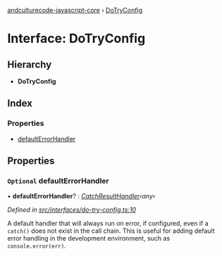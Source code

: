 [andculturecode-javascript-core](../README.md) › [DoTryConfig](dotryconfig.md)

# Interface: DoTryConfig

## Hierarchy

* **DoTryConfig**

## Index

### Properties

* [defaultErrorHandler](dotryconfig.md#optional-defaulterrorhandler)

## Properties

### `Optional` defaultErrorHandler

• **defaultErrorHandler**? : *[CatchResultHandler](../README.md#catchresulthandler)‹any›*

*Defined in [src/interfaces/do-try-config.ts:10](https://github.com/AndcultureCode/AndcultureCode.JavaScript.Core/blob/0fc84c2/src/interfaces/do-try-config.ts#L10)*

A default handler that will always run on error, if configured,
even if a `catch()` does not exist in the call chain.
This is useful for adding default error handling in the
development environment, such as `console.error(err)`.
